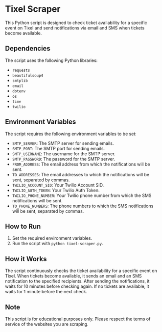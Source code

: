 # Tixel Scraper

This Python script is designed to check ticket availability for a specific event on Tixel and send notifications via email and SMS when tickets become available.

## Dependencies

The script uses the following Python libraries:

- `requests`
- `beautifulsoup4`
- `smtplib`
- `email`
- `dotenv`
- `os`
- `time`
- `twilio`

## Environment Variables

The script requires the following environment variables to be set:

- `SMTP_SERVER`: The SMTP server for sending emails.
- `SMTP_PORT`: The SMTP port for sending emails.
- `SMTP_USERNAME`: The username for the SMTP server.
- `SMTP_PASSWORD`: The password for the SMTP server.
- `FROM_ADDRESS`: The email address from which the notifications will be sent.
- `TO_ADDRESSES`: The email addresses to which the notifications will be sent, separated by commas.
- `TWILIO_ACCOUNT_SID`: Your Twilio Account SID.
- `TWILIO_AUTH_TOKEN`: Your Twilio Auth Token.
- `TWILIO_PHONE_NUMBER`: Your Twilio phone number from which the SMS notifications will be sent.
- `TO_PHONE_NUMBERS`: The phone numbers to which the SMS notifications will be sent, separated by commas.

## How to Run

1. Set the required environment variables.
2. Run the script with `python tixel-scraper.py`.

## How it Works

The script continuously checks the ticket availability for a specific event on Tixel. When tickets become available, it sends an email and an SMS notification to the specified recipients. After sending the notifications, it waits for 10 minutes before checking again. If no tickets are available, it waits for 1 minute before the next check.

## Note

This script is for educational purposes only. Please respect the terms of service of the websites you are scraping.